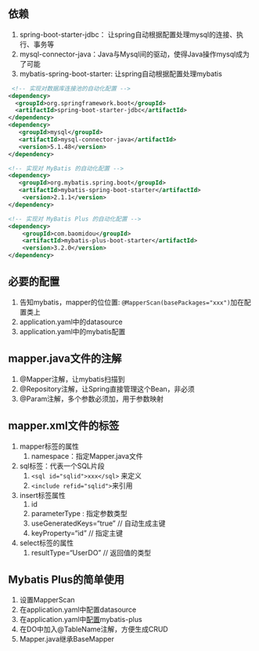 ## 依赖

1. spring-boot-starter-jdbc： 让spring自动根据配置处理mysql的连接、执行、事务等
2. mysql-connector-java：Java与Mysql间的驱动，使得Java操作mysql成为了可能
3. mybatis-spring-boot-starter: 让spring自动根据配置处理mybatis

```xml
 <!-- 实现对数据库连接池的自动化配置 -->
<dependency>
  <groupId>org.springframework.boot</groupId>
  <artifactId>spring-boot-starter-jdbc</artifactId>
</dependency>
<dependency>
   <groupId>mysql</groupId>
   <artifactId>mysql-connector-java</artifactId>
   <version>5.1.48</version>
</dependency>

<!-- 实现对 MyBatis 的自动化配置 -->
<dependency>
   <groupId>org.mybatis.spring.boot</groupId>
   <artifactId>mybatis-spring-boot-starter</artifactId>
    <version>2.1.1</version>
</dependency>

<!-- 实现对 MyBatis Plus 的自动化配置 -->
<dependency>
    <groupId>com.baomidou</groupId>
    <artifactId>mybatis-plus-boot-starter</artifactId>
    <version>3.2.0</version>
</dependency>
```

## 必要的配置

1. 告知mybatis，mapper的位位置: `@MapperScan(basePackages="xxx")`加在配置类上
2. application.yaml中的datasource
3. application.yaml中的mybatis配置

## mapper.java文件的注解

1. @Mapper注解，让mybatis扫描到
2. @Repository注解，让Spring直接管理这个Bean，非必须
3. @Param注解，多个参数必须加，用于参数映射

## mapper.xml文件的标签

1. mapper标签的属性
   1. namespace：指定Mapper.java文件
2. sql标签：代表一个SQL片段
   1. `<sql id="sqlid">xxx</sql>` 来定义
   2. `<include refid="sqlid">`来引用
3. insert标签属性
   1. id
   2. parameterType : 指定参数类型
   3. useGeneratedKeys=“true”  // 自动生成主键
   4. keyProperty=“id” // 指定主键
4. select标签的属性
   1. resultType=“UserDO” // 返回值的类型



## Mybatis Plus的简单使用

1. 设置MapperScan
2. 在application.yaml中配置datasource
3. 在application.yaml中[配置](https://mybatis.plus/config/#mapperlocations)mybatis-plus
4. 在DO中加入@TableName注解，方便生成CRUD
5. Mapper.java继承BaseMapper